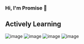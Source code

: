 ### Hi, I'm Promise 👋


## Actively Learning
![image](https://github.com/Promise-Hlungwani/Promise-Hlungwani/assets/103050039/f6b791ad-6ac5-4890-81a9-750e882bb464)
![image](https://github.com/Promise-Hlungwani/Promise-Hlungwani/assets/103050039/68e628e2-e84f-4179-8bee-b3b942eea95e)
![image](https://github.com/Promise-Hlungwani/Promise-Hlungwani/assets/103050039/bcd11d2e-2125-42d5-bbb1-6678643b4935)
![image](https://github.com/Promise-Hlungwani/Promise-Hlungwani/assets/103050039/ab57c7bb-4f24-4263-bafa-91cd470232c3)




<!--
**Promise-Hlungwani/Promise-Hlungwani** is a ✨ _special_ ✨ repository because its `README.md` (this file) appears on your GitHub profile.

Here are some ideas to get you started:

- 🔭 I’m currently working on ...
- 🌱 I’m currently learning ...
- 👯 I’m looking to collaborate on ...
- 🤔 I’m looking for help with ...
- 💬 Ask me about ...
- 📫 How to reach me: ...
- 😄 Pronouns: ...
- ⚡ Fun fact: ...
-->
